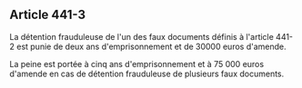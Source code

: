Article 441-3
----
La détention frauduleuse de l'un des faux documents définis à l'article 441-2
est punie de deux ans d'emprisonnement et de 30000 euros d'amende.

La peine est portée à cinq ans d'emprisonnement et à 75 000 euros d'amende en
cas de détention frauduleuse de plusieurs faux documents.

